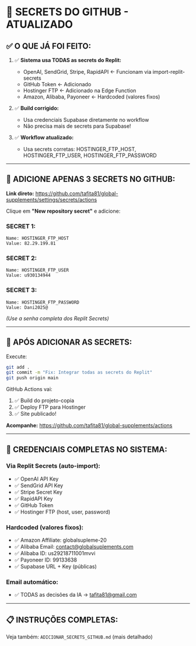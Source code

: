 # 🔑 SECRETS DO GITHUB - ATUALIZADO

## ✅ **O QUE JÁ FOI FEITO:**

1. ✅ **Sistema usa TODAS as secrets do Replit:**
   - OpenAI, SendGrid, Stripe, RapidAPI ← Funcionam via import-replit-secrets
   - GitHub Token ← Adicionado
   - Hostinger FTP ← Adicionado na Edge Function
   - Amazon, Alibaba, Payoneer ← Hardcoded (valores fixos)

2. ✅ **Build corrigido:**
   - Usa credenciais Supabase diretamente no workflow
   - Não precisa mais de secrets para Supabase!

3. ✅ **Workflow atualizado:**
   - Usa secrets corretas: HOSTINGER_FTP_HOST, HOSTINGER_FTP_USER, HOSTINGER_FTP_PASSWORD

---

## 🔐 **ADICIONE APENAS 3 SECRETS NO GITHUB:**

**Link direto:** https://github.com/tafita81/global-supplements/settings/secrets/actions

Clique em **"New repository secret"** e adicione:

### **SECRET 1:**
```
Name: HOSTINGER_FTP_HOST
Value: 82.29.199.81
```

### **SECRET 2:**
```
Name: HOSTINGER_FTP_USER
Value: u930134944
```

### **SECRET 3:**
```
Name: HOSTINGER_FTP_PASSWORD
Value: Dani2025@
```
*(Use a senha completa dos Replit Secrets)*

---

## 🚀 **APÓS ADICIONAR AS SECRETS:**

Execute:
```bash
git add .
git commit -m "Fix: Integrar todas as secrets do Replit"
git push origin main
```

GitHub Actions vai:
1. ✅ Build do projeto-copia
2. ✅ Deploy FTP para Hostinger
3. ✅ Site publicado!

**Acompanhe:** https://github.com/tafita81/global-supplements/actions

---

## 🎯 **CREDENCIAIS COMPLETAS NO SISTEMA:**

### **Via Replit Secrets (auto-import):**
- ✅ OpenAI API Key
- ✅ SendGrid API Key
- ✅ Stripe Secret Key
- ✅ RapidAPI Key
- ✅ GitHub Token
- ✅ Hostinger FTP (host, user, password)

### **Hardcoded (valores fixos):**
- ✅ Amazon Affiliate: globalsupleme-20
- ✅ Alibaba Email: contact@globalsuplements.com
- ✅ Alibaba ID: us29218711001mvvi
- ✅ Payoneer ID: 99133638
- ✅ Supabase URL + Key (públicas)

### **Email automático:**
- ✅ TODAS as decisões da IA → tafita81@gmail.com

---

## 📋 **INSTRUÇÕES COMPLETAS:**

Veja também: `ADICIONAR_SECRETS_GITHUB.md` (mais detalhado)
